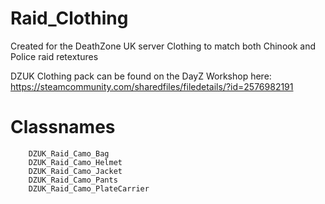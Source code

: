 # Raid_Clothing
Created for the DeathZone UK server
Clothing to match both Chinook and Police raid retextures

DZUK Clothing pack can be found on the DayZ Workshop here:
https://steamcommunity.com/sharedfiles/filedetails/?id=2576982191

# Classnames
		DZUK_Raid_Camo_Bag
		DZUK_Raid_Camo_Helmet
		DZUK_Raid_Camo_Jacket
		DZUK_Raid_Camo_Pants
		DZUK_Raid_Camo_PlateCarrier
